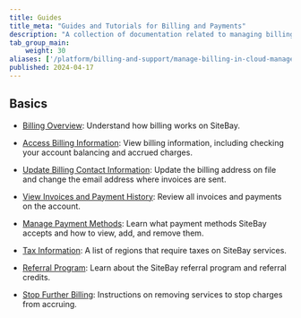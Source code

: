 ```yaml
---
title: Guides
title_meta: "Guides and Tutorials for Billing and Payments"
description: "A collection of documentation related to managing billing, payments, and other related topics on the SiteBay platform."
tab_group_main:
    weight: 30
aliases: ['/platform/billing-and-support/manage-billing-in-cloud-manager/','/guides/manage-billing-in-cloud-manager/','/products/tools/billing/guides/']
published: 2024-04-17
---
```


## Basics

- [Billing Overview](/docs/products/platform/billing/): Understand how billing works on SiteBay.

- [Access Billing Information](/docs/products/platform/billing/guides/access-billing/): View billing information, including checking your account balancing and accrued charges.

- [Update Billing Contact Information](/docs/products/platform/billing/guides/update-billing-contact-info/): Update the billing address on file and change the email address where invoices are sent.

- [View Invoices and Payment History](/docs/products/platform/billing/guides/view-history/): Review all invoices and payments on the account.

- [Manage Payment Methods](/docs/products/platform/billing/guides/payment-methods/): Learn what payment methods SiteBay accepts and how to view, add, and remove them.


- [Tax Information](/docs/products/platform/billing/guides/tax-information/): A list of regions that require taxes on SiteBay services.

- [Referral Program](/docs/products/platform/billing/guides/referral-program/): Learn about the SiteBay referral program and referral credits.

- [Stop Further Billing](/docs/products/platform/billing/guides/stop-billing/): Instructions on removing services to stop charges from accruing.